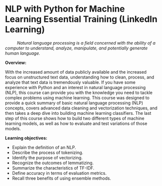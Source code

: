 # NLP with Python for Machine Learning Essential Training (LinkedIn Learning)

&nbsp;&nbsp;&nbsp;&nbsp;&nbsp;&nbsp;&nbsp;&nbsp;&nbsp; *Natural language processing is a field concerned with the ability of a computer to understand, analyze, manipulate, and potentially generate human language.*

**Overview:** <br>

With the increased amount of data publicly available and the increased focus on unstructured text data, understanding how to clean, process, and analyze that text data is 
tremendously valuable. If you have some experience with Python and an interest in natural language processing (NLP), this course can provide you with the knowledge you need 
to tackle complex problems using machine learning. This course was designed to provide a quick summary of basic natural language processing (NLP) concepts, covers advanced 
data cleaning and vectorization techniques, and then takes a deep dive into building machine learning classifiers. The last step of this course shows how to build two 
different types of machine learning models, as well as how to evaluate and test variations of those models.

**Learning objectives:**
* Explain the definition of an NLP.
* Describe the process of tokenizing.
* Identify the purpose of vectorizing.
* Recognize the outcomes of lemmatizing.
* Summarize the characteristics of TF-IDF.
* Define accuracy in terms of evaluation metrics.
* Recall three benefits of using ensemble methods.
